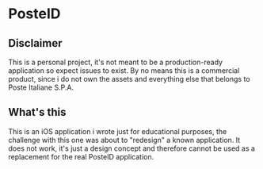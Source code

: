 # PosteID
## Disclaimer
This is a personal project, it's not meant to be a production-ready application so expect issues to exist. By no means this is a 
commercial product, since i do not own the assets and everything else that belongs to Poste Italiane S.P.A.

## What's this
This is an iOS application i wrote just for educational purposes, the challenge with this one was about to "redesign" a known 
application. It does not work, it's just a design concept and therefore cannot be used as a replacement for the real PosteID application.
